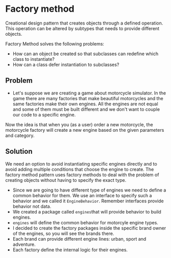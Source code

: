 # Factory method

Creational design pattern that creates objects through a defined operation. This operation can be altered by subtypes that needs to provide different objects.

Factory Method solves the following problems:

* How can an object be created so that subclasses can redefine which class to instantiate?
* How can a class defer instantiation to subclasses?

## Problem

* Let's suppose we are creating a game about motorcycle simulator. In the game there are many factories that make beautiful motorcycles and the same factories make their own engines. All the engines are not equal and some of them must be built different and we don't want to couple our code to a specific engine.

Now the idea is that when you (as a user) order a new motorcycle, the motorcycle factory will create a new engine based on the given parameters and category.

## Solution

We need an option to avoid instantiating specific engines directly and to avoid adding multiple conditions that choose the engine to create. The factory method pattern uses factory methods to deal with the problem of creating objects without having to specify the exact type.

* Since we are going to have different type of engines we need to define a common behavior for them. We use an interface to specify such a behavior and we called it `EngineBehavior`. Remember interfaces provide behavior not data.
* We created a package called `engines`that will provide behavior to build engines.
* `engines` will define the common behavior for motorcyle engine types.
* I decided to create the factory packages inside the specific brand owner of the engines, so you will see the brands there.
* Each brand can provide different engine lines: urban, sport and adventure.
* Each factory define the internal logic for their engines.